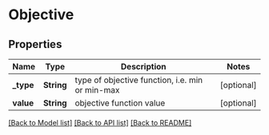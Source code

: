 # Objective

## Properties
Name | Type | Description | Notes
------------ | ------------- | ------------- | -------------
**_type** | **String** | type of objective function, i.e. min or min-max  | [optional] 
**value** | **String** | objective function value | [optional] 

[[Back to Model list]](../README.md#documentation-for-models) [[Back to API list]](../README.md#documentation-for-api-endpoints) [[Back to README]](../README.md)


